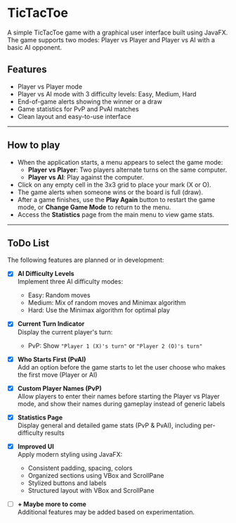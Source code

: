 # TicTacToe

A simple TicTacToe game with a graphical user interface built using JavaFX. The game supports two modes: Player vs Player and Player vs AI with a basic AI opponent.

## Features

- Player vs Player mode
- Player vs AI mode with 3 difficulty levels: Easy, Medium, Hard 
- End-of-game alerts showing the winner or a draw
- Game statistics for PvP and PvAI matches
- Clean layout and easy-to-use interface

---
## How to play
- When the application starts, a menu appears to select the game mode:
    - **Player vs Player**: Two players alternate turns on the same computer.
    - **Player vs AI**: Play against the computer.
- Click on any empty cell in the 3x3 grid to place your mark (X or O).
- The game alerts when someone wins or the board is full (draw).
- After a game finishes, use the **Play Again** button to restart the game mode, or **Change Game Mode** to return to the menu.
- Access the **Statistics** page from the main menu to view game stats.

---


## ToDo List

The following features are planned or in development:

- [x] **AI Difficulty Levels**  
  Implement three AI difficulty modes:
    - Easy: Random moves
    - Medium: Mix of random moves and Minimax algorithm
    - Hard: Use the Minimax algorithm for optimal play

- [x] **Current Turn Indicator**  
  Display the current player's turn:
    - PvP: Show `"Player 1 (X)'s turn"` or `"Player 2 (O)'s turn"`

- [x] **Who Starts First (PvAI)**  
  Add an option before the game starts to let the user choose who makes the first move (Player or AI)

- [x] **Custom Player Names (PvP)**  
  Allow players to enter their names before starting the Player vs Player mode, and show their names during gameplay instead of generic labels

- [x] **Statistics Page**  
  Display general and detailed game stats (PvP & PvAI), including per-difficulty results 

- [x] **Improved UI**  
  Apply modern styling using JavaFX:
  - Consistent padding, spacing, colors
  - Organized sections using VBox and ScrollPane
  - Stylized buttons and labels
  - Structured layout with VBox and ScrollPane

- [ ] **+ Maybe more to come**  
  Additional features may be added based on  experimentation.